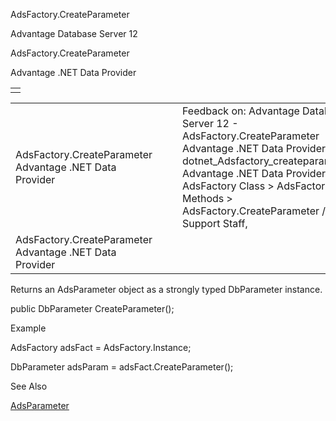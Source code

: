 AdsFactory.CreateParameter




Advantage Database Server 12  

AdsFactory.CreateParameter

Advantage .NET Data Provider

|  |
| --- |
|  |

|  |  |  |  |  |
| --- | --- | --- | --- | --- |
| AdsFactory.CreateParameter  Advantage .NET Data Provider |  |  | Feedback on: Advantage Database Server 12 - AdsFactory.CreateParameter Advantage .NET Data Provider dotnet\_Adsfactory\_createparameter Advantage .NET Data Provider > AdsFactory Class > AdsFactory Methods > AdsFactory.CreateParameter / Dear Support Staff, |  |
| AdsFactory.CreateParameter  Advantage .NET Data Provider |  |  |  |  |

Returns an AdsParameter object as a strongly typed DbParameter instance.

public DbParameter CreateParameter();

Example

AdsFactory adsFact = AdsFactory.Instance;

DbParameter adsParam = adsFact.CreateParameter();

See Also

[AdsParameter](dotnet_adsparameter.htm)